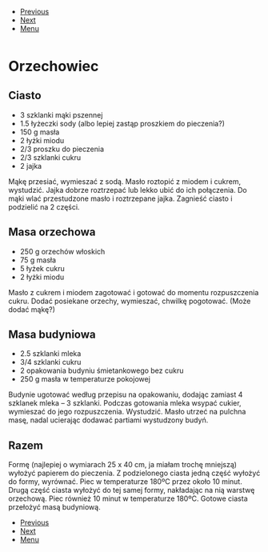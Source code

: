 <!-- Navigation Menu Start -->

- [Previous](<Napoleonka.md>)
- [Next](<Pieguski.md>)
- [Menu](<README.md>)

<div style="margin-bottom: 50px"></div>

<!-- /Navigation Menu Start -->


# Orzechowiec

## Ciasto 

- 3 szklanki mąki pszennej 
- 1.5 łyżeczki sody (albo lepiej zastąp proszkiem do pieczenia?)
- 150 g masła 
- 2 łyżki miodu 
- 2/3 proszku do pieczenia
- 2/3 szklanki cukru 
- 2 jajka 
 
Mąkę przesiać, wymieszać z sodą. Masło roztopić z miodem i cukrem, wystudzić. Jajka dobrze roztrzepać lub lekko ubić do ich połączenia. Do mąki wlać przestudzone masło i roztrzepane jajka. Zagnieść ciasto i podzielić na 2 części. 

## Masa orzechowa 

- 250 g orzechów włoskich 
- 75 g masła 
- 5 łyżek cukru 
- 2 łyżki miodu 
  
Masło z cukrem i miodem zagotować i gotować do momentu rozpuszczenia cukru. Dodać posiekane orzechy, wymieszać, chwilkę pogotować. (Może dodać mąkę?)

## Masa budyniowa 

- 2.5 szklanki mleka 
- 3/4 szklanki cukru 
- 2 opakowania budyniu śmietankowego bez cukru 
- 250 g masła w temperaturze pokojowej 

Budynie ugotować według przepisu na opakowaniu, dodając zamiast 4 szklanek mleka – 3 szklanki. Podczas gotowania mleka wsypać cukier, wymieszać do jego rozpuszczenia. Wystudzić. Masło utrzeć na pulchna masę, nadal ucierając dodawać partiami wystudzony budyń. 

## Razem

Formę (najlepiej o wymiarach 25 x 40 cm, ja miałam trochę mniejszą) wyłożyć papierem do pieczenia. Z podzielonego ciasta jedną część wyłożyć do formy, wyrównać. Piec w temperaturze 180ºC przez około 10 minut. Drugą część ciasta wyłożyć do tej samej formy, nakładając na nią warstwę orzechową. Piec również 10 minut w temperaturze 180ºC. Gotowe ciasta przełożyć masą budyniową. 

 


<!-- Navigation Menu End -->

- [Previous](<Napoleonka.md>)
- [Next](<Pieguski.md>)
- [Menu](<README.md>)

<div style="margin-bottom: 50px"></div>

<!-- /Navigation Menu End -->